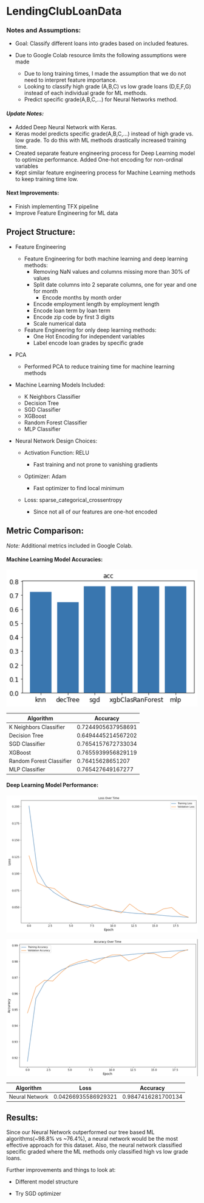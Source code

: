 # LendingClubLoanData

### Notes and Assumptions:

- Goal: Classify different loans into grades based on included features.

- Due to Google Colab resource limits the following assumptions were made
  - Due to long training times, I made the assumption that we do not need to interpret feature importance.
  - Looking to classify high grade (A,B,C) vs low grade loans (D,E,F,G) instead of each individual grade for ML methods.
  - Predict specific grade(A,B,C,...) for Neural Networks method.

#### *Update Notes:*

- Added Deep Neural Network with Keras.
- Keras model predicts specific grade(A,B,C,...) instead of high grade vs. low grade. To do this with ML methods drastically increased training time.
- Created separate feature engineering process for Deep Learning model to optimize performance. Added One-hot encoding for non-ordinal variables
- Kept similar feature engineering process for Machine Learning methods to keep training time low.

#### Next Improvements:
- Finish implementing TFX pipeline
- Improve Feature Engineering for ML data


## Project Structure:

- Feature Engineering
    - Feature Engineering for both machine learning and deep learning methods:
        - Removing NaN values and columns missing more than 30% of values
        - Split date columns into 2 separate columns, one for year and one for month
            - Encode months by month order
        - Encode employment length by employment length
        - Encode loan term by loan term
        - Encode zip code by first 3 digits
        - Scale numerical data
    - Feature Engineering for only deep learning methods:
        - One Hot Encoding for independent variables
        - Label encode loan grades by specific grade

- PCA
  - Performed PCA to reduce training time for machine learning methods

- Machine Learning Models Included:
    - K Neighbors Classifier
    - Decision Tree
    - SGD Classifier
    - XGBoost
    - Random Forest Classifier
    - MLP Classifier

- Neural Network Design Choices:
    - Activation Function: RELU
        - Fast training and not prone to vanishing gradients

    - Optimizer: Adam
        - Fast optimizer to find local minimum

    - Loss: sparse_categorical_crossentropy
        - Since not all of our features are one-hot encoded


## Metric Comparison:
*Note:* Additional metrics included in Google Colab.

#### Machine Learning Model Accuracies:

![Machine Learning Models Accuracy](/assets/images/ml_accuracy.png)

| Algorithm | Accuracy |
| ----------- | ----------- |
| K Neighbors Classifier | 0.7244905637958691 |
| Decision Tree | 0.6494445214567202 |
| SGD Classifier | 0.7654157672733034 |
| XGBoost |  0.7655939956829119 |
| Random Forest Classifier | 0.76415628651207 |
| MLP Classifier | 0.765427649167277 |




#### Deep Learning Model Performance:

![Neural Network Loss](/assets/images/nn_loss.png)

![Neural Network Accuracy](/assets/images/nn_accuracy.png)

| Algorithm | Loss | Accuracy |
| ----------- | ----------- | ----------- |
| Neural Network | 0.04266935586929321 | 0.9847416281700134 |

## Results:
Since our Neural Network outperformed our tree based ML algorithms(~98.8% vs ~76.4%), a neural network would be the most effective approach for this dataset. Also, the neural network classified specific graded where the ML methods only classified high vs low grade loans.

Further improvements and things to look at:

- Different model structure

- Try SGD optimizer
